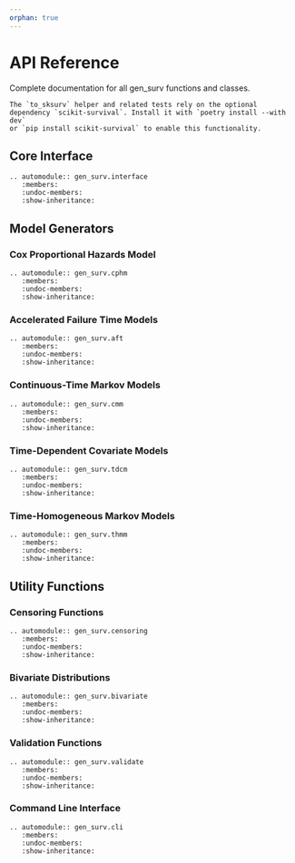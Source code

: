 ```yaml
---
orphan: true
---
```


# API Reference

Complete documentation for all gen_surv functions and classes.

```{note}
The `to_sksurv` helper and related tests rely on the optional
dependency `scikit-survival`. Install it with `poetry install --with dev`
or `pip install scikit-survival` to enable this functionality.
```

## Core Interface

```{eval-rst}
.. automodule:: gen_surv.interface
   :members:
   :undoc-members:
   :show-inheritance:
```

## Model Generators

### Cox Proportional Hazards Model
```{eval-rst}
.. automodule:: gen_surv.cphm
   :members:
   :undoc-members:
   :show-inheritance:
```

### Accelerated Failure Time Models
```{eval-rst}
.. automodule:: gen_surv.aft
   :members:
   :undoc-members:
   :show-inheritance:
```

### Continuous-Time Markov Models
```{eval-rst}
.. automodule:: gen_surv.cmm
   :members:
   :undoc-members:
   :show-inheritance:
```

### Time-Dependent Covariate Models
```{eval-rst}
.. automodule:: gen_surv.tdcm
   :members:
   :undoc-members:
   :show-inheritance:
```

### Time-Homogeneous Markov Models
```{eval-rst}
.. automodule:: gen_surv.thmm
   :members:
   :undoc-members:
   :show-inheritance:
```

## Utility Functions

### Censoring Functions
```{eval-rst}
.. automodule:: gen_surv.censoring
   :members:
   :undoc-members:
   :show-inheritance:
```

### Bivariate Distributions
```{eval-rst}
.. automodule:: gen_surv.bivariate
   :members:
   :undoc-members:
   :show-inheritance:
```

### Validation Functions
```{eval-rst}
.. automodule:: gen_surv.validate
   :members:
   :undoc-members:
   :show-inheritance:
```

### Command Line Interface
```{eval-rst}
.. automodule:: gen_surv.cli
   :members:
   :undoc-members:
   :show-inheritance:
```
